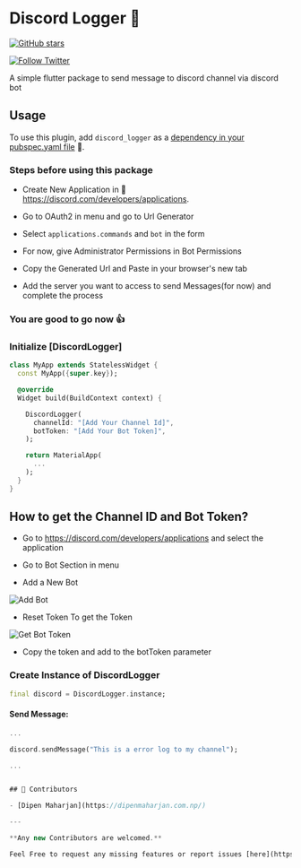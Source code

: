 # Discord Logger 🚀

[![GitHub stars](https://img.shields.io/github/stars/slimpotatoboy/discord_logger.svg?style=social)](https://github.com/slimpotatoboy/discord_logger)

[![Follow Twitter](https://img.shields.io/twitter/follow/slimpotatoboy?style=social)](https://twitter.com/intent/follow?screen_name=slimpotatoboy)

A simple flutter package to send message to discord channel via discord bot

## Usage

To use this plugin, add `discord_logger` as a [dependency in your pubspec.yaml file](https://flutter.dev/docs/development/platform-integration/platform-channels) 🔗.

### Steps before using this package

- Create New Application in 🔗 https://discord.com/developers/applications.

- Go to OAuth2 in menu and go to Url Generator

- Select `applications.commands` and `bot` in the form

- For now, give Administrator Permissions in Bot Permissions

- Copy the Generated Url and Paste in your browser's new tab

- Add the server you want to access to send Messages(for now) and complete the process


### You are good to go now 👍

### Initialize [DiscordLogger]

```dart
class MyApp extends StatelessWidget {
  const MyApp({super.key});

  @override
  Widget build(BuildContext context) {

    DiscordLogger(
      channelId: "[Add Your Channel Id]",
      botToken: "[Add Your Bot Token]",
    );

    return MaterialApp(
      ...
    );
  }
}
```

## How to get the Channel ID and Bot Token?

- Go to https://discord.com/developers/applications and select the application

- Go to Bot Section in menu

- Add a New Bot

![Add Bot](https://dipenmaharjan.com.np/assets/png/addbot.jpg)

- Reset Token To get the Token

![Get Bot Token](https://dipenmaharjan.com.np/assets/png/gettoken.jpg)

- Copy the token and add to the botToken parameter


### Create Instance of DiscordLogger
```dart
final discord = DiscordLogger.instance;
```

#### Send Message:

```dart
...

discord.sendMessage("This is a error log to my channel");

...


## 🚀 Contributors

- [Dipen Maharjan](https://dipenmaharjan.com.np/)

---

**Any new Contributors are welcomed.**

Feel Free to request any missing features or report issues [here](https://github.com/slimpotatoboy/discord_logger/issues) 🔗.
